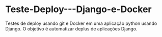 # Teste-Deploy---Django-e-Docker
Testes de deploy usando git e Docker em uma aplicação python usando Django. O objetivo é automatizar deplus de aplicações Django.

